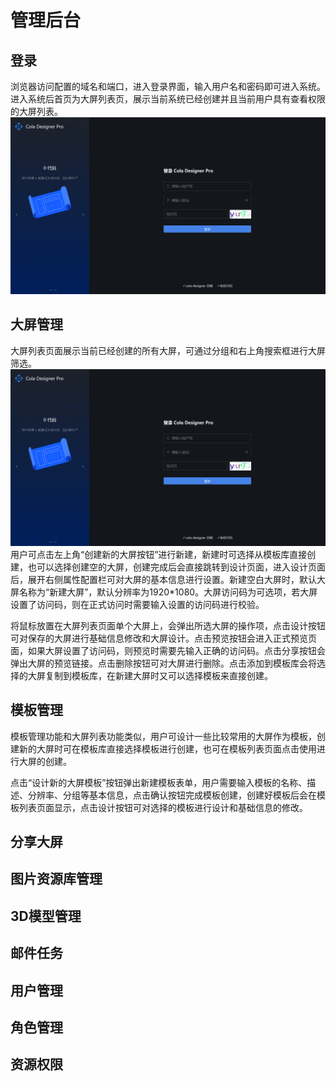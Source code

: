 # 管理后台
## 登录
浏览器访问配置的域名和端口，进入登录界面，输入用户名和密码即可进入系统。进入系统后首页为大屏列表页，展示当前系统已经创建并且当前用户具有查看权限的大屏列表。
![login.png](../.vuepress/public/start/login.png)
## 大屏管理
大屏列表页面展示当前已经创建的所有大屏，可通过分组和右上角搜索框进行大屏筛选。
![login.png](../.vuepress/public/start/login.png)
用户可点击左上角“创建新的大屏按钮”进行新建，新建时可选择从模板库直接创建，也可以选择创建空的大屏，创建完成后会直接跳转到设计页面，进入设计页面后，展开右侧属性配置栏可对大屏的基本信息进行设置。新建空白大屏时，默认大屏名称为“新建大屏”，默认分辨率为1920*1080。大屏访问码为可选项，若大屏设置了访问码，则在正式访问时需要输入设置的访问码进行校验。

将鼠标放置在大屏列表页面单个大屏上，会弹出所选大屏的操作项，点击设计按钮可对保存的大屏进行基础信息修改和大屏设计。点击预览按钮会进入正式预览页面，如果大屏设置了访问码，则预览时需要先输入正确的访问码。点击分享按钮会弹出大屏的预览链接。点击删除按钮可对大屏进行删除。点击添加到模板库会将选择的大屏复制到模板库，在新建大屏时又可以选择模板来直接创建。
## 模板管理
模板管理功能和大屏列表功能类似，用户可设计一些比较常用的大屏作为模板，创建新的大屏时可在模板库直接选择模板进行创建，也可在模板列表页面点击使用进行大屏的创建。

点击“设计新的大屏模板”按钮弹出新建模板表单，用户需要输入模板的名称、描述、分辨率、分组等基本信息，点击确认按钮完成模板创建，创建好模板后会在模板列表页面显示，点击设计按钮可对选择的模板进行设计和基础信息的修改。

## 分享大屏

## 图片资源库管理
## 3D模型管理
## 邮件任务
## 用户管理
## 角色管理
## 资源权限
